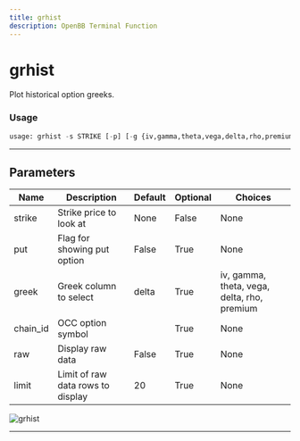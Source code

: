```yaml
---
title: grhist
description: OpenBB Terminal Function
---
```


# grhist

Plot historical option greeks.

### Usage

```python
usage: grhist -s STRIKE [-p] [-g {iv,gamma,theta,vega,delta,rho,premium}] [-c CHAIN_ID] [-r] [-l LIMIT]
```

---

## Parameters

| Name | Description | Default | Optional | Choices |
| ---- | ----------- | ------- | -------- | ------- |
| strike | Strike price to look at | None | False | None |
| put | Flag for showing put option | False | True | None |
| greek | Greek column to select | delta | True | iv, gamma, theta, vega, delta, rho, premium |
| chain_id | OCC option symbol |  | True | None |
| raw | Display raw data | False | True | None |
| limit | Limit of raw data rows to display | 20 | True | None |

![grhist](https://user-images.githubusercontent.com/46355364/154278932-086a0005-be71-4493-843d-3f9100a60905.png)

---
